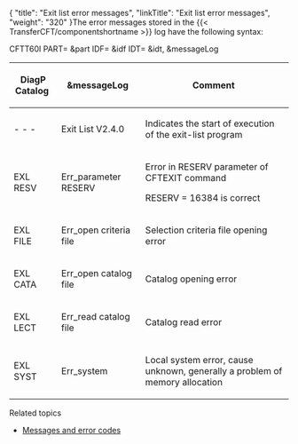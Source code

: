 {
    "title": "Exit  list error messages",
    "linkTitle": "Exit list error messages",
    "weight": "320"
}The error messages stored in the {{< TransferCFT/componentshortname  >}} log
have the following syntax:

CFTT60I PART= &part IDF=
&idf IDT= &idt, &messageLog

<table>
   <thead>
      <tr>
<th class="TableStyle-SynchTableStyle_interop-HeadE-Column1-Header1"><p>DiagP<br />
Catalog </p>         </th>
<th class="TableStyle-SynchTableStyle_interop-HeadE-Column1-Header1"><p>&amp;messageLog </p>         </th>
<th class="TableStyle-SynchTableStyle_interop-HeadD-Column1-Header1"><p>Comment </p>         </th>
      </tr>
   </thead>
   <tbody>
      <tr>
         <td><p>- - - </p>         </td>
         <td><p>Exit List V2.4.0 </p>         </td>
         <td><p>Indicates the start of execution of the exit-list program </p>         </td>
      </tr>
      <tr>
         <td><p>EXL RESV </p>         </td>
         <td><p>Err_parameter RESERV </p>         </td>
         <td><p>Error in RESERV parameter of CFTEXIT command</p>
<p>RESERV = 16384 is correct </p>         </td>
      </tr>
      <tr>
         <td><p>EXL FILE </p>         </td>
         <td><p>Err_open criteria file </p>         </td>
         <td><p>Selection criteria file opening error </p>         </td>
      </tr>
      <tr>
         <td><p>EXL CATA </p>         </td>
         <td><p>Err_open catalog file </p>         </td>
         <td><p>Catalog opening error </p>         </td>
      </tr>
      <tr>
         <td><p>EXL LECT </p>         </td>
         <td><p>Err_read catalog file </p>         </td>
         <td><p>Catalog read error </p>         </td>
      </tr>
      <tr>
         <td><p>EXL SYST </p>         </td>
         <td><p>Err_system </p>         </td>
         <td><p>Local system error, cause unknown, generally a problem
of memory allocation </p>         </td>
      </tr>
   </tbody>
</table>

Related topics

-   [Messages
    and error codes](../../../../troubleshoot_intro/messages_and_error_codes_start_here)
